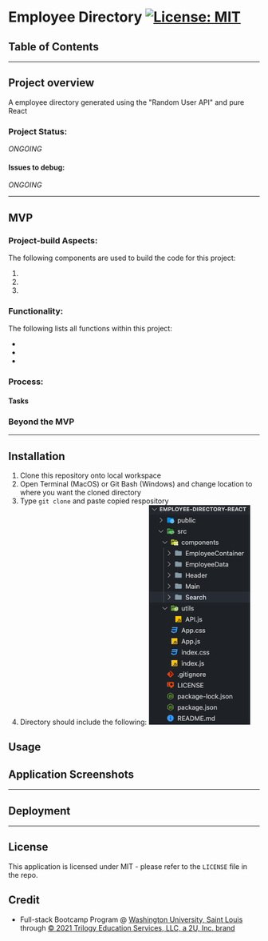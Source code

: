 # Employee Directory  [![License: MIT](https://img.shields.io/badge/License-MIT-yellow.svg)](https://opensource.org/licenses/MIT)

## Table of Contents

****

## Project overview

A employee directory generated using the "Random User API" and pure React

### Project Status:

*ONGOING*

#### Issues to debug:
*ONGOING*

****

## MVP

### Project-build Aspects:

The following components are used to build the code for this project:

1.
2.
3.

### Functionality:

The following lists all functions within this project:

*
*
*

### Process:
#### Tasks

### Beyond the MVP

****

## Installation

1. Clone this repository onto local workspace
2. Open Terminal (MacOS) or Git Bash (Windows) and change location to where you want the cloned directory
3. Type `git clone` and paste copied respository
4. Directory should include the following:
![Directory Structure:](./assets/images/dir-struc.png)

## Usage

## Application Screenshots


****

## Deployment


****

## License

This application is licensed under MIT - please refer to the `LICENSE` file in the repo.

## Credit

* Full-stack Bootcamp Program @ [Washington University, Saint Louis](https://bootcamp.tlcenter.wustl.edu/) through [© 2021 Trilogy Education Services, LLC, a 2U, Inc. brand](https://www.trilogyed.com/)